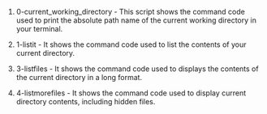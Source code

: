 1) 0-current_working_directory - This script shows the command code used to print the absolute path name of the current working directory in your terminal.

2) 1-listit - It shows the command code used to list the contents of your current directory.

3) 3-listfiles - It shows the command code used to displays the contents of the current directory in a long format.

4) 4-listmorefiles - It shows the command code used to display current directory contents, including hidden files.
